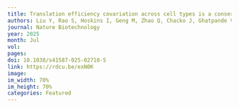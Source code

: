 ```yaml
---
title: Translation efficiency covariation across cell types is a conserved organizing principle of mammalian transcriptomes
authors: Liu Y, Rao S, Hoskins I, Geng M, Zhao Q, Chacko J, Ghatpande V, Qi K, Persyn L, Wang J, Zheng D, Zhong Y, Park D, Cenik ES, Agarwal V, Ozadam H, <b>Cenik C§</b> 
journal: Nature Biotechnology
year: 2025
month: Jul
vol: 
pages: 
doi: 10.1038/s41587-025-02718-5
link: https://rdcu.be/exN0K
image: 
im_width: 70%
im_height: 70%
categories: Featured
---
```

